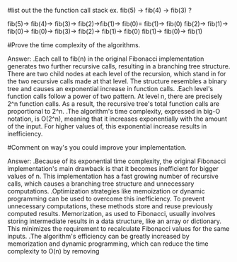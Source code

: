 #list out the the function call stack ex. fib(5) -> fib(4) -> fib(3) ?

fib(5)-> fib(4)-> fib(3)-> fib(2)->fib(1)-> fib(0)= fib(1)-> fib(0)
fib(2)-> fib(1)-> fib(0)-> fib(0)-> fib(3)-> fib(2)-> fib(1)-> fib(0) fib(1)-> fib(0)-> fib(1)

#Prove the time complexity of the algorithms.

Answer:
.Each call to fib(n) in the original Fibonacci implementation generates two further recursive calls, resulting in a branching tree 
 structure. There are two child nodes at each level of the recursion, which stand in for the two recursive calls made at that level. The 
 structure resembles a binary tree and causes an exponential increase in function calls.
.Each level's function calls follow a power of two pattern. At level n, there are precisely 2^n function calls. As a result, the recursive 
 tree's total function calls are proportional to 2^n.
.The algorithm's time complexity, expressed in big-O notation, is O(2^n), meaning that it increases exponentially with the amount of the 
 input. For higher values of, this exponential increase results in inefficiency.

 #Comment on way's you could improve your implementation.
 
Answer:
.Because of its exponential time complexity, the original Fibonacci implementation's main drawback is that it becomes inefficient for bigger 
 values of n. This implementation has a fast growing number of recursive calls, which causes a branching tree structure and unnecessary 
 computations.
.Optimization strategies like memoization or dynamic programming can be used to overcome this inefficiency. To prevent unnecessary 
 computations, these methods store and reuse previously computed results. Memorization, as used to Fibonacci, usually involves storing 
 intermediate results in a data structure, like an array or dictionary. This minimizes the requirement to recalculate Fibonacci values for 
 the same inputs.
.The algorithm's efficiency can be greatly increased by memorization and dynamic programming, which can reduce the time complexity to O(n) 
 by removing
